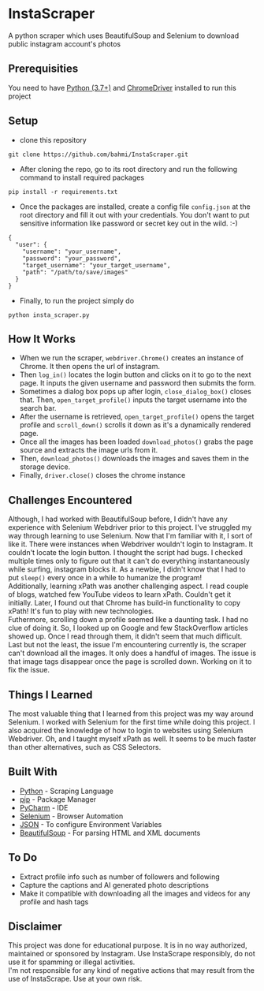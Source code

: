 # InstaScraper
A python scraper which uses BeautifulSoup and Selenium to download public instagram account's photos

## Prerequisities
You need to have [Python (3.7+)](https://www.python.org/downloads/) and [ChromeDriver](https://chromedriver.chromium.org/) 
installed to run this project

## Setup
- clone this repository
```
git clone https://github.com/bahmi/InstaScraper.git
```
-  After cloning the repo, go to its root directory and run the following command to install required packages
```
pip install -r requirements.txt
```
- Once the packages are installed, create a config file `config.json` at the root directory and fill it out with your 
credentials. You don't want to put sensitive information like password or secret key out in the wild. :-)
```
{
  "user": {
    "username": "your_username",
    "password": "your_password",
    "target_username": "your_target_username",
    "path": "/path/to/save/images"
  }
}
```
- Finally, to run the project simply do 
```
python insta_scraper.py
```

## How It Works
- When we run the scraper, `webdriver.Chrome()` creates an instance of Chrome. It then opens the url of instagram. 
- Then `log_in()` locates the login button and clicks on it to go to the next page. It inputs the given username and password then submits the form.
- Sometimes a dialog box pops up after login, `close_dialog_box()` closes that. Then, `open_target_profile()` inputs the target username into the search bar. 
- After the username is retrieved, `open_target_profile()` opens the target profile and `scroll_down()` scrolls it down as it's a dynamically rendered page.  
- Once all the images has been loaded `download_photos()` grabs the page source and extracts the image urls from it. 
- Then, `download_photos()` downloads the images and saves them in the storage device. 
- Finally, `driver.close()` closes the chrome instance

## Challenges Encountered
Although, I had worked with BeautifulSoup before, I didn't have any experience with Selenium Webdriver prior to this project. 
I've struggled my way through learning to use Selenium. Now that I'm familiar with it, I sort of like it. 
There were instances when Webdriver wouldn't login to Instagram. It couldn't locate the login button. I thought 
the script had bugs. I checked multiple times only to figure out that it can't do everything instantaneously while 
surfing, instagram blocks it. As a newbie, I didn't know that I had to put `sleep()` every once in a while to humanize the program!  
Additionally, learning xPath was another challenging aspect. I read couple of blogs, watched few YouTube videos to learn xPath. 
Couldn't get it initially. Later, I found out that Chrome has build-in functionality to copy xPath! It's fun to play with new technologies.  
Futhermore, scrolling down a profile seemed like a daunting task. I had no clue of doing it. So, I looked up on Google and 
few StackOverflow articles showed up. Once I read through them, it didn't seem that much difficult.  
Last but not the least, the issue I'm encountering currently is, the scraper can't download all the images. It only does
a handful of images. The issue is that image tags disappear once the page is scrolled down. Working on it to fix the issue. 

## Things I Learned
The most valuable thing that I learned from this project was my way around Selenium. I worked with Selenium for the 
first time while doing this project. I also acquired the knowledge of how to login to websites using Selenium Webdriver. 
Oh, and I taught myself xPath as well. It seems to be much faster than other alternatives, such as CSS Selectors. 

## Built With
- [Python](https://www.python.org/) - Scraping Language
- [pip](https://pypi.org/project/pip/) - Package Manager
- [PyCharm](https://www.jetbrains.com/pycharm/) - IDE
- [Selenium](https://www.seleniumhq.org/) - Browser Automation
- [JSON](https://www.json.org/) - To configure Environment Variables
- [BeautifulSoup](https://pypi.org/project/beautifulsoup4/) - For parsing HTML and XML documents

## To Do
- Extract profile info such as number of followers and following
- Capture the captions and AI generated photo descriptions
- Make it compatible with downloading all the images and videos for any profile and hash tags

## Disclaimer
This project was done for educational purpose. It is in no way authorized, maintained or sponsored by Instagram. Use 
InstaScrape responsibly, do not use it for spamming or illegal activities.  
I'm not responsible for any kind of negative actions that may result from the use of InstaScrape. Use at your own risk.